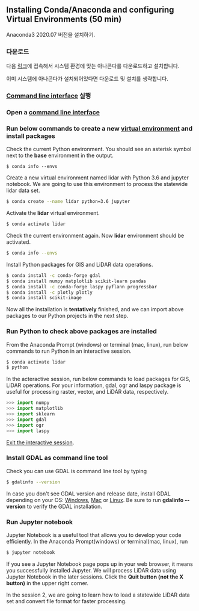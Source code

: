 ## Installing Conda/Anaconda and configuring Virtual Environments (50 min)

Anaconda3 2020.07 버전을 설치하기.


### 다운로드

다음 [링크](https://repo.anaconda.com/archive/)에 접속해서 시스템 환경에 맞는 아나콘다를 다운로드하고 설치합니다.

이미 시스템에 아나콘다가 설치되어있다면 다운로드 및 설치를 생략합니다.

### [Command line interface](https://docs.anaconda.com/anaconda/user-guide/getting-started/#open-anaconda-prompt) 실행



### Open a [command line interface](https://docs.anaconda.com/anaconda/user-guide/getting-started/#open-anaconda-prompt)

### Run below commands to create a new [virtual environment](https://docs.conda.io/projects/conda/en/latest/user-guide/tasks/manage-environments.html) and install packages

Check the current Python environment. You should see an asterisk symbol next to the **base** environment in the output.

```wef
$ conda info --envs
```

Create a new virtual environment named lidar with Python 3.6 and jupyter notebook. We are going to use this environment to process the statewide lidar data set.
```bash
$ conda create --name lidar python=3.6 jupyter
```

Activate the **lidar** virtual environment.
```bash
$ conda activate lidar
```

Check the current environment again. Now **lidar** environment should be activated.
```bash
$ conda info --envs
```

Install Python packages for GIS and LiDAR data operations.
```bash
$ conda install -c conda-forge gdal
$ conda install numpy matplotlib scikit-learn pandas
$ conda install -c conda-forge laspy pyflann progressbar 
$ conda install -c plotly plotly 
$ conda install scikit-image
```

Now all the installation is **tentatively** finished, and we can import above packages to our Python projects in the next step.

### Run Python to check above packages are installed
From the Anaconda Prompt (windows) or terminal (mac, linux), run below commands to run Python in an interactive session.
```bash
$ conda activate lidar
$ python
```
In the acteractive session, run below commands to load packages for GIS, LiDAR operations. For your information, gdal, ogr and laspy package is useful for processing raster, vector, and LiDAR data, respectively.

```python
>>> import numpy
>>> import matplotlib
>>> import sklearn
>>> import gdal
>>> import ogr
>>> import laspy
```

[Exit the interactive session](https://realpython.com/interacting-with-python/#exiting-the-interpreter).


### Install GDAL as command line tool

Check you can use GDAL is command line tool by typing
```bash
$ gdalinfo --version
```
In case you don't see GDAL version and release date, install GDAL depending on your OS: [Windows](https://sandbox.idre.ucla.edu/sandbox/tutorials/installing-gdal-for-windows), [Mac](https://sandbox.idre.ucla.edu/sandbox/tutorials/installing-gdal-for-windows) or [Linux](https://tilemill-project.github.io/tilemill/docs/guides/gdal/). Be sure to run **gdalinfo --version** to verify the GDAL installation.

### Run Jupyter notebook
Jupyter Notebook is a useful tool that allows you to develop your code efficiently. In the Anaconda Prompt(windows) or terminal(mac, linux), run
```bash
$ jupyter notebook
```
If you see a Jupyter Notebook page pops up in your web browser, it means you successfully installed Jupyter. We will process LiDAR data using Jupyter Notebook in the later sessions.
Click the **Quit button (not the X button)** in the upper right corner.

In the session 2, we are going to learn how to load a statewide LiDAR data set and convert file format for faster processing.

